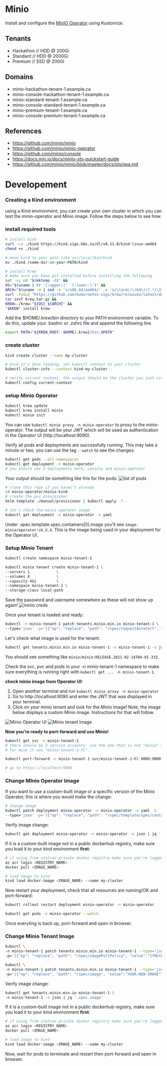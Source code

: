 # Minio

Install and configure the [MinIO Operator](https://github.com/minio/minio-operator) using Kustomize.

## Tenants

- Hackathon // HDD @ 200Gi
- Standard // HDD @ 2000Gi
- Premium // SSD @ 200Gi

## Domains

- minio-hackathon-tenant-1.example.ca
- minio-console-hackathon-tenant-1.example.ca
- minio-standard-tenant-1.example.ca
- minio-console-standard-tenant-1.example.ca
- minio-premium-tenant-1.example.ca
- minio-console-premium-tenant-1.example.ca

## References

- https://github.com/minio/minio
- https://github.com/minio/minio-operator
- https://github.com/minio/console
- https://docs.min.io/docs/minio-sts-quickstart-guide
- https://github.com/minio/minio/blob/master/docs/sts/opa.md

# Developement

### Creating a Kind environment

using a Kind environment, you can create your own cluster in which you can test the minio-operator and Minio image.
Follow the steps below to see how.

### install required tools

```bash
# install kind
curl -Lo ./kind https://kind.sigs.k8s.io/dl/v0.11.0/kind-linux-amd64
chmod +x ./kind

# move kind to your path like usr/local/bin/kind
mv ./kind /some-dir-in-your-PATH/kind

# install Krew
# make sure you have git installed before installing the following
set -x; cd "$(mktemp -d)" &&
OS="$(uname | tr '[:upper:]' '[:lower:]')" &&
ARCH="$(uname -m | sed -e 's/x86_64/amd64/' -e 's/\(arm\)\(64\)\?.*/\1\2/' -e 's/aarch64$/arm64/')" &&
curl -fsSLO "https://github.com/kubernetes-sigs/krew/releases/latest/download/krew.tar.gz" &&
tar zxvf krew.tar.gz &&
KREW=./krew-"${OS}_${ARCH}" &&
"$KREW" install krew
```

Add the $HOME/.krew/bin directory to your PATH environment variable. To do this, update your .bashrc or .zshrc file and append the following line

```bash
export PATH="${KREW_ROOT:-$HOME/.krew}/bin:$PATH"
```

### create cluster

```bash
kind create cluster --name my-cluster

# once it's done loading, set kubectl context to your cluster
kubectl cluster-info --context kind-my-cluster

# verify current context. the output should be the cluster you just created
kubectl config current-context
```

### setup Minio Operator

```bash
kubectl krew update
kubectl krew install minio
kubectl minio init
```

You can use `kubectl minio proxy -n minio-operator` to proxy to the minio-operator. The output will be your JWT which will be used as authentication in the Operator UI (http://localhost:9090).

Verify all pods and deployments are successfully running. This may take a minute or two, you can use the tag `--watch` to see the changes:

```bash
kubectl get pods --all-namespaces
kubectl get deployment -n minio-operator
# you should see 2 deployments here, console and minio-operator
```

Your output should be something like this for the pods:
![list of pods](setup-minio-kind/images/getPods.PNG)

```bash
# clone this repo if you haven't already
cd minio-operator/minio-kind
# create the pvc provisioner
helm template ./manual/provisioner | kubectl apply -f -
```

```bash
# let's check the minio operator image
kubectl get deployment -n minio-operator -o yaml
```

Under .spec.template.spec.containers[0].image you'll see `image: minio/operator:vX.X.X`. This is the image being used in your deployment for the Operator UI.

### Setup Minio Tenant

```bash
kubectl create namespace minio-tenant-1

kubectl minio tenant create minio-tenant-1 \
--servers 1            \
--volumes 4            \
--capacity 4Gi         \
--namespace minio-tenant-1 \
--storage-class local-path
```

Save the password and username somewhere as these will not show up again!
![minio creds](setup-minio-kind/images/minio-creds.PNG)

Once your tenant is loaded and ready:

```bash
kubectl -n minio-tenant-1 patch tenants.minio.min.io minio-tenant-1 \
--type='json' -p='[{"op": "replace", "path": "/spec/requestAutoCert", "value":false}]'
```

Let's check what image is used for the tenant:

```bash
kubectl get tenants.minio.min.io minio-tenant-1 -n minio-tenant-1 -o json | jq '.spec.image'
```

You should see something like `minio/minio:RELEASE.2021-02-14T04-01-33Z`.

Check the svc, pvc and pods in your -n minio-tenant-1 namespace to make sure everything is running right with `kubectl get ... -n minio-tenant-1`.

**check minio image from Operator UI:**
1. Open another terminal and run `kubectl minio proxy -n minio-operator`
2. Go to http://localhost:9090 and enter the JWT that was displayed in your terminal.
3. Click on your minio tenant and look for the Minio image! Note, the image below displays a custom Minio image. Instructions for that will follow.

![Minio Operator UI](setup-minio-kind/images/minio-operator.PNG)
![Minio tenant image](setup-minio-kind/images/minio-operator-tenant-image.PNG)

**Now you're ready to port-forward and use Minio!**

```bash
kubectl get svc -n minio-tenant-1
# there should be 3 service accounts: use the one that is not "minio" or "xxx-console" for the next command.
# For mine it was "minio-tenant-1-hl".

kubectl port-forward -n minio-tenant-1 svc/minio-tenant-1-hl 9000:9000

# go to https://localhost:9000
```

### Change MInio Operator Image

If you want to use a custom-built image or a specific version of the Minio Operator, this is where you would make the change:

```bash
# change image
kubectl patch deployment minio-operator -n minio-operator -o yaml  \
--type='json' -p='[{"op": "replace", "path": "/spec/template/spec/containers/0/image", "value":"YOUR-NEW-IMAGE"}]'
```

Verify image change:

```bash
kubectl get deployment minio-operator -n minio-operator -o json | jq '.spec.template.spec.containers[0].image'
```

If it is a custom-built image not in a public dockerhub registry, make sure you load it to your kind environment **first**:

```bash
# if using from statcan private docker registry make sure you're logged in so you can pull images:
az acr login <REGISTRY_NAME>
docker pull <IMAGE_NAME>

# load image to kind
kind load docker-image <IMAGE_NAME> --name my-cluster
```

Now restart your deployment, check that all resources are running/OK and port-forward:

```bash
kubectl rollout restart deployment minio-operator -n minio-operator

kubectl get pods -n minio-operator --watch
```

Once everyting is back up, port-forward and open in browser.

### Change Minio Tenant Image

```bash
kubectl \
-n minio-tenant-1 patch tenants.minio.min.io minio-tenant-1 --type='json' \
-p='[{"op": "replace", "path": "/spec/imagePullPolicy", "value":"IfNotPresent"}]'

kubectl \
-n minio-tenant-1 patch tenants.minio.min.io minio-tenant-1 --type='json' \
-p='[{"op": "replace", "path": "/spec/image", "value":"YOUR-NEW-IMAGE"}]'
```


Verify image change:

```bash
kubectl get tenants.minio.min.io minio-tenant-1 \
-n minio-tenant-1 -o json | jq '.spec.image'
```

If it is a custom-built image not in a public dockerhub registry, make sure you load it to your kind environment **first**:

```bash
# if using from statcan private docker registry make sure you're logged in so you can pull images:
az acr login <REGISTRY_NAME>
docker pull <IMAGE_NAME>

# load image to kind
kind load docker-image <IMAGE_NAME> --name my-cluster
```
Now, wait for pods to terminate and restart then port-forward and open in browser.
